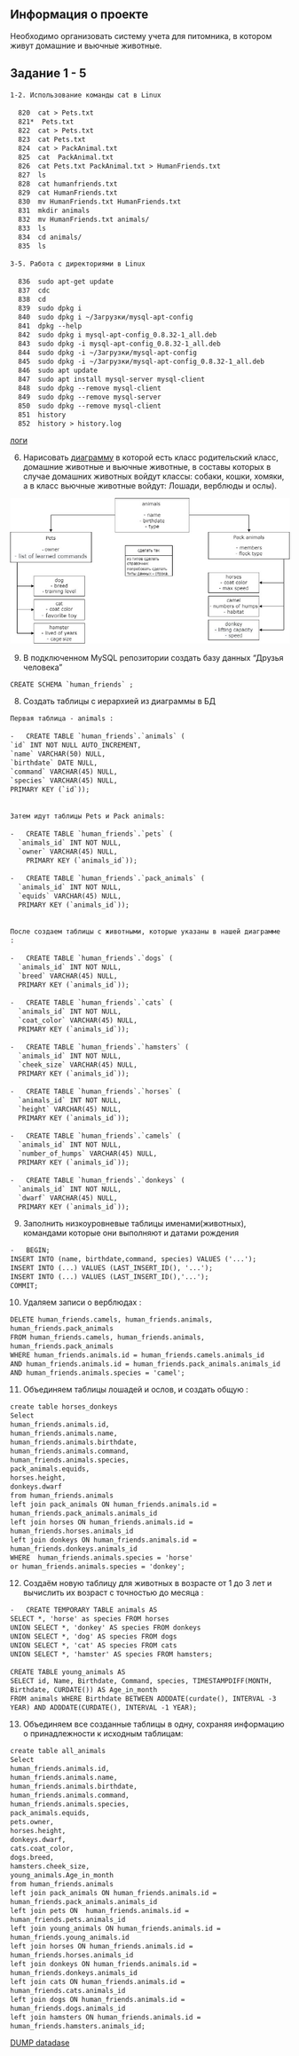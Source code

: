 ## Информация о проекте
Необходимо организовать систему учета для питомника, в котором живут
домашние и вьючные животные.

## Задание 1 - 5
```
1-2. Использование команды cat в Linux

  820  cat > Pets.txt
  821*  Pets.txt
  822  cat > Pets.txt
  823  cat Pets.txt
  824  cat > PackAnimal.txt
  825  cat  PackAnimal.txt
  826  cat Pets.txt PackAnimal.txt > HumanFriends.txt
  827  ls
  828  cat humanfriends.txt
  829  cat HumanFriends.txt
  830  mv HumanFriends.txt HumanFriends.txt
  831  mkdir animals
  832  mv HumanFriends.txt animals/
  833  ls
  834  cd animals/
  835  ls

3-5. Работа с директориями в Linux

  836  sudo apt-get update
  837  cdc
  838  cd
  839  sudo dpkg i
  840  sudo dpkg i ~/Загрузки/mysql-apt-config
  841  dpkg --help
  842  sudo dpkg i mysql-apt-config_0.8.32-1_all.deb
  843  sudo dpkg -i mysql-apt-config_0.8.32-1_all.deb
  844  sudo dpkg -i ~/Загрузки/mysql-apt-config
  845  sudo dpkg -i ~/Загрузки/mysql-apt-config_0.8.32-1_all.deb
  846  sudo apt update
  847  sudo apt install mysql-server mysql-client
  848  sudo dpkg --remove mysql-client
  849  sudo dpkg --remove mysql-server
  850  sudo dpkg --remove mysql-client
  851  history
  852  history > history.log
```
 [логи](https://github.com/kkishumi/GB_Specialization/blob/main/src/1-5%20%D0%9E%D0%BF%D0%B5%D1%80%D0%B0%D1%86%D0%B8%D0%BE%D0%BD%D0%BD%D1%8B%D0%B5%20%D1%81%D0%B8%D1%81%D1%82%D0%B5%D0%BC%D1%8B%20%D0%B8%20%D0%B2%D0%B8%D1%80%D1%82%D1%83%D0%B0%D0%BB%D0%B8%D0%B7%D0%B0%D1%86%D0%B8%D1%8F%20(Linux).log)

6. Нарисовать [диаграмму](https://github.com/kkishumi/GB_Specialization/blob/main/src/6.%20%D0%9E%D0%9E%D0%9F%20%D0%94%D0%B8%D0%B0%D0%B3%D1%80%D0%B0%D0%BC%D0%BC%D0%B0%20%D0%BA%D0%BB%D0%B0%D1%81%D1%81%D0%BE%D0%B2%20%D0%96%D0%B8%D0%B2%D0%BE%D1%82%D0%BD%D1%8B%D0%B5.drawio) 
в которой есть класс родительский класс, домашние животные и вьючные животные,
в составы которых в случае домашних
животных войдут классы: собаки, кошки, хомяки, а в класс вьючные животные
войдут: Лошади, верблюды и ослы).

![диаграмма](https://github.com/kkishumi/GB_Specialization/blob/main/src/6.%20%D0%9E%D0%9E%D0%9F%20%D0%94%D0%B8%D0%B0%D0%B3%D1%80%D0%B0%D0%BC%D0%BC%D0%B0%20%D0%BA%D0%BB%D0%B0%D1%81%D1%81%D0%BE%D0%B2%20%D0%96%D0%B8%D0%B2%D0%BE%D1%82%D0%BD%D1%8B%D0%B5.jpg)

9. В подключенном MySQL репозитории создать базу данных “Друзья
человека”
```
CREATE SCHEMA `human_friends` ;
```
8. Создать таблицы с иерархией из диаграммы в БД
```
Первая таблица - animals :

-	CREATE TABLE `human_friends`.`animals` (
`id` INT NOT NULL AUTO_INCREMENT,
`name` VARCHAR(50) NULL,
`birthdate` DATE NULL,
`command` VARCHAR(45) NULL,
`species` VARCHAR(45) NULL,
PRIMARY KEY (`id`));


Затем идут таблицы Pets и Pack animals: 

-	CREATE TABLE `human_friends`.`pets` (
  `animals_id` INT NOT NULL,
  `owner` VARCHAR(45) NULL,
    PRIMARY KEY (`animals_id`));

-	CREATE TABLE `human_friends`.`pack_animals` (
  `animals_id` INT NOT NULL,
  `equids` VARCHAR(45) NULL,
  PRIMARY KEY (`animals_id`));


После создаем таблицы с животными, которые указаны в нашей диаграмме  : 

-	CREATE TABLE `human_friends`.`dogs` (
  `animals_id` INT NOT NULL,
  `breed` VARCHAR(45) NULL,
  PRIMARY KEY (`animals_id`));

-	CREATE TABLE `human_friends`.`cats` (
  `animals_id` INT NOT NULL,
  `coat_color` VARCHAR(45) NULL,
  PRIMARY KEY (`animals_id`));

-	CREATE TABLE `human_friends`.`hamsters` (
  `animals_id` INT NOT NULL,
  `cheek_size` VARCHAR(45) NULL,
  PRIMARY KEY (`animals_id`));

-	CREATE TABLE `human_friends`.`horses` (
  `animals_id` INT NOT NULL,
  `height` VARCHAR(45) NULL,
  PRIMARY KEY (`animals_id`));

-	CREATE TABLE `human_friends`.`camels` (
  `animals_id` INT NOT NULL,
  `number_of_humps` VARCHAR(45) NULL,
  PRIMARY KEY (`animals_id`));

-	CREATE TABLE `human_friends`.`donkeys` (
  `animals_id` INT NOT NULL,
  `dwarf` VARCHAR(45) NULL,
  PRIMARY KEY (`animals_id`));

```
9. Заполнить низкоуровневые таблицы именами(животных), командами
которые они выполняют и датами рождения

```
-	BEGIN;
INSERT INTO (name, birthdate,command, species) VALUES ('...');
INSERT INTO (...) VALUES (LAST_INSERT_ID(), '...');
INSERT INTO (...) VALUES (LAST_INSERT_ID(),'...');
COMMIT;

```

10. Удаляем  записи о верблюдах :
```
DELETE human_friends.camels, human_friends.animals, human_friends.pack_animals 
FROM human_friends.camels, human_friends.animals, human_friends.pack_animals
WHERE human_friends.animals.id = human_friends.camels.animals_id 
AND human_friends.animals.id = human_friends.pack_animals.animals_id
AND human_friends.animals.species = 'camel';
```

11. Объединяем таблицы лошадей и ослов, и создать общую :
```
create table horses_donkeys
Select 
human_friends.animals.id,
human_friends.animals.name,
human_friends.animals.birthdate,
human_friends.animals.command,
human_friends.animals.species,
pack_animals.equids,
horses.height,
donkeys.dwarf
from human_friends.animals
left join pack_animals ON human_friends.animals.id = human_friends.pack_animals.animals_id
left join horses ON human_friends.animals.id = human_friends.horses.animals_id
left join donkeys ON human_friends.animals.id = human_friends.donkeys.animals_id
WHERE  human_friends.animals.species = 'horse'
or human_friends.animals.species = 'donkey'; 
```
12. Создаём новую таблицу для животных в возрасте от 1 до 3 лет и вычислить их возраст с точностью до месяца :
```
-	CREATE TEMPORARY TABLE animals AS 
SELECT *, 'horse' as species FROM horses
UNION SELECT *, 'donkey' AS species FROM donkeys
UNION SELECT *, 'dog' AS species FROM dogs
UNION SELECT *, 'cat' AS species FROM cats
UNION SELECT *, 'hamster' AS species FROM hamsters;

CREATE TABLE young_animals AS
SELECT id, Name, Birthdate, Command, species, TIMESTAMPDIFF(MONTH, Birthdate, CURDATE()) AS Age_in_month
FROM animals WHERE Birthdate BETWEEN ADDDATE(curdate(), INTERVAL -3 YEAR) AND ADDDATE(CURDATE(), INTERVAL -1 YEAR);

```

13. Объединяем все созданные таблицы в одну, сохраняя информацию о принадлежности к исходным таблицам:
```
create table all_animals
Select 
human_friends.animals.id,
human_friends.animals.name,
human_friends.animals.birthdate,
human_friends.animals.command,
human_friends.animals.species,
pack_animals.equids,
pets.owner,
horses.height,
donkeys.dwarf,
cats.coat_color,
dogs.breed,
hamsters.cheek_size,
young_animals.Age_in_month
from human_friends.animals
left join pack_animals ON human_friends.animals.id = human_friends.pack_animals.animals_id
left join pets ON  human_friends.animals.id = human_friends.pets.animals_id
left join young_animals ON human_friends.animals.id = human_friends.young_animals.id
left join horses ON human_friends.animals.id = human_friends.horses.animals_id
left join donkeys ON human_friends.animals.id = human_friends.donkeys.animals_id
left join cats ON human_friends.animals.id = human_friends.cats.animals_id
left join dogs ON human_friends.animals.id = human_friends.dogs.animals_id
left join hamsters ON human_friends.animals.id = human_friends.hamsters.animals_id;

```


 [DUMP datadase](https://github.com/kkishumi/GB_Specialization/blob/main/src/7.%20%D0%A0%D0%B0%D0%B1%D0%BE%D1%82%D0%B0%20%D1%81%20mysql.Dump20241013.sql)
